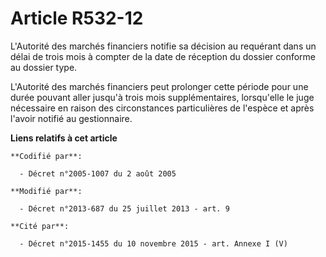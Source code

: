 # Article R532-12

L'Autorité des marchés financiers notifie sa décision au requérant dans un délai de trois mois à compter de la date de
réception du dossier conforme au dossier type.

L'Autorité des marchés financiers peut prolonger cette période pour une durée pouvant aller jusqu'à trois mois
supplémentaires, lorsqu'elle le juge nécessaire en raison des circonstances particulières de l'espèce et après l'avoir
notifié au gestionnaire.

**Liens relatifs à cet article**

	**Codifié par**:

	  - Décret n°2005-1007 du 2 août 2005

	**Modifié par**:

	  - Décret n°2013-687 du 25 juillet 2013 - art. 9

	**Cité par**:

	  - Décret n°2015-1455 du 10 novembre 2015 - art. Annexe I (V)
